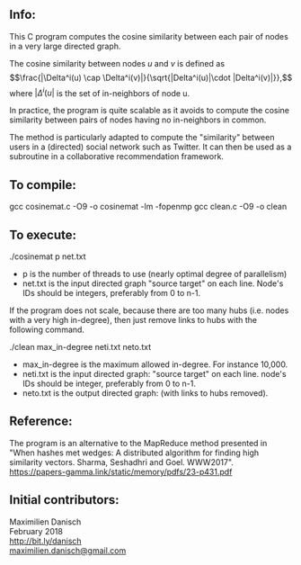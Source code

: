 ## Info:

This C program computes the cosine similarity between each pair of nodes in a very large directed graph.

The cosine similarity between nodes $u$ and $v$ is defined as 
$$\frac{|\Delta^i(u) \cap \Delta^i(v)|}{\sqrt{|Delta^i(u)|\cdot |Delta^i(v)|}},$$ 
where $|\Delta^i(u|$ is the set of in-neighbors of node u.

In practice, the program is quite scalable as it avoids to compute the cosine similarity between pairs of nodes having no in-neighbors in common. 

The method is particularly adapted to compute the "similarity" between users in a (directed) social network such as Twitter. It can then be used as a subroutine in a collaborative recommendation framework.

## To compile:

gcc cosinemat.c -O9 -o cosinemat -lm -fopenmp 
gcc clean.c -O9 -o clean

## To execute:

./cosinemat p net.txt
- p is the number of threads to use (nearly optimal degree of parallelism)
- net.txt is the input directed graph "source target" on each line. Node's IDs should be integers, preferably from 0 to n-1.

If the program does not scale, because there are too many hubs (i.e. nodes with a very high in-degree), then just remove links to hubs with the following command.

./clean max_in-degree neti.txt neto.txt
- max_in-degree is the maximum allowed in-degree. For instance 10,000.
- neti.txt is the input directed graph: "source target" on each line. node's IDs should be integer, preferably from 0 to n-1.
- neto.txt is the output directed graph: (with links to hubs removed).

## Reference:

The program is an alternative to the MapReduce method presented in "When hashes met wedges: A distributed algorithm for finding high similarity vectors. Sharma, Seshadhri and Goel. WWW2017".  
https://papers-gamma.link/static/memory/pdfs/23-p431.pdf


## Initial contributors:

Maximilien Danisch  
February 2018  
http://bit.ly/danisch  
maximilien.danisch@gmail.com
